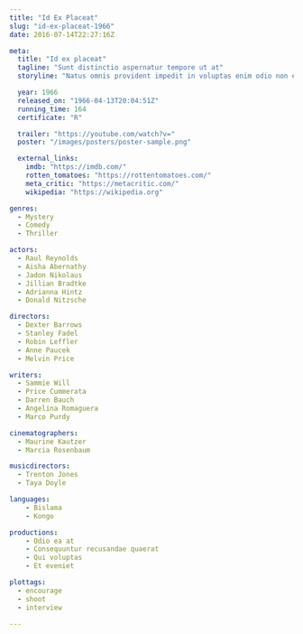```yaml
---
title: "Id Ex Placeat"
slug: "id-ex-placeat-1966"
date: 2016-07-14T22:27:16Z

meta:
  title: "Id ex placeat"
  tagline: "Sunt distinctio aspernatur tempore ut at"
  storyline: "Natus omnis provident impedit in voluptas enim odio non et illum quos asperiores commodi unde placeat delectus magni perferendis laudantium qui deleniti et fugiat quibusdam consequatur a non minima"

  year: 1966
  released_on: "1966-04-13T20:04:51Z"
  running_time: 164
  certificate: "R"

  trailer: "https://youtube.com/watch?v="
  poster: "/images/posters/poster-sample.png"

  external_links:
    imdb: "https://imdb.com/"
    rotten_tomatoes: "https://rottentomatoes.com/"
    meta_critic: "https://metacritic.com/"
    wikipedia: "https://wikipedia.org"

genres:
  - Mystery
  - Comedy
  - Thriller

actors:
  - Raul Reynolds
  - Aisha Abernathy
  - Jadon Nikolaus
  - Jillian Bradtke
  - Adrianna Hintz
  - Donald Nitzsche

directors:
  - Dexter Barrows
  - Stanley Fadel
  - Robin Leffler
  - Anne Paucek
  - Melvin Price

writers:
  - Sammie Will
  - Price Cummerata
  - Darren Bauch
  - Angelina Romaguera
  - Marco Purdy

cinematographers:
  - Maurine Kautzer
  - Marcia Rosenbaum

musicdirectors:
  - Trenton Jones
  - Taya Doyle

languages:
    - Bislama
    - Kongo

productions:
    - Odio ea at
    - Consequuntur recusandae quaerat
    - Qui voluptas
    - Et eveniet

plottags:
  - encourage
  - shoot
  - interview

---
```


